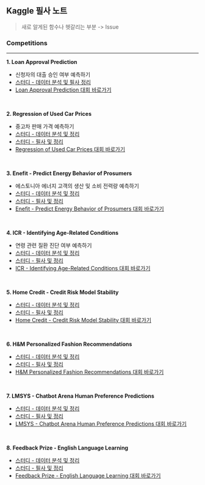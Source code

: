 ## Kaggle 필사 노트
> 새로 알게된 함수나 헷갈리는 부분 -> Issue <br> 

### Competitions
---
**1. Loan Approval Prediction**
* 신청자의 대출 승인 여부 예측하기
* [스터디 - 데이터 분석 및 필사 정리](https://minjung405.tistory.com/96)
* [Loan Approval Prediction 대회 바로가기](https://www.kaggle.com/competitions/playground-series-s4e10)
<br>

**2. Regression of Used Car Prices**
* 중고차 판매 가격 예측하기
* [스터디 - 데이터 분석 및 정리](https://minjung405.tistory.com/97)
* [스터디 - 필사 및 정리](https://minjung405.tistory.com/98)
* [Regression of Used Car Prices 대회 바로가기](https://www.kaggle.com/competitions/playground-series-s4e9)
<br>

**3. Enefit - Predict Energy Behavior of Prosumers**
* 에스토니아 에너지 고객의 생산 및 소비 전력량 예측하기
* [스터디 - 데이터 분석 및 정리](https://minjung405.tistory.com/99)
* [스터디 - 필사 및 정리](https://minjung405.tistory.com/100)
* [Enefit - Predict Energy Behavior of Prosumers 대회 바로가기](https://www.kaggle.com/competitions/predict-energy-behavior-of-prosumers)
<br>

**4. ICR - Identifying Age-Related Conditions**
* 연령 관련 질환 진단 여부 예측하기
* [스터디 - 데이터 분석 및 정리](https://minjung405.tistory.com/103)
* [스터디 - 필사 및 정리](https://minjung405.tistory.com/105)
* [ICR - Identifying Age-Related Conditions 대회 바로가기](https://www.kaggle.com/competitions/icr-identify-age-related-conditions)
<br>

**5. Home Credit - Credit Risk Model Stability**
* [스터디 - 데이터 분석 및 정리](https://minjung405.tistory.com/107)
* [스터디 - 필사 및 정리](https://minjung405.tistory.com/109)
* [Home Credit - Credit Risk Model Stability 대회 바로가기](https://www.kaggle.com/competitions/home-credit-credit-risk-model-stability)
<br>

**6. H&M Personalized Fashion Recommendations**
* [스터디 - 데이터 분석 및 정리](https://minjung405.tistory.com/108)
* [스터디 - 필사 및 정리](https://minjung405.tistory.com/110)
* [H&M Personalized Fashion Recommendations 대회 바로가기](https://www.kaggle.com/competitions/h-and-m-personalized-fashion-recommendations)
<br>

**7. LMSYS - Chatbot Arena Human Preference Predictions**
* [스터디 - 데이터 분석 및 정리](https://minjung405.tistory.com/113)
* [스터디 - 필사 및 정리](https://minjung405.tistory.com/114)
* [LMSYS - Chatbot Arena Human Preference Predictions 대회 바로가기](https://www.kaggle.com/competitions/lmsys-chatbot-arena)
<br>

**8. Feedback Prize - English Language Learning**
* [스터디 - 데이터 분석 및 정리](https://minjung405.tistory.com/115)
* [스터디 - 필사 및 정리](https://minjung405.tistory.com/116)
* [Feedback Prize - English Language Learning 대회 바로가기](https://www.kaggle.com/competitions/feedback-prize-english-language-learning)
<br>